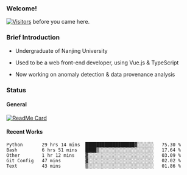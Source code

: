 ### Welcome!

[![Visitors](https://visitor-badge.laobi.icu/badge?page_id=HermitSun.HermitSun)]() before you came here.

### Brief Introduction

- Undergraduate of Nanjing University

- Used to be a web front-end developer, using Vue.js & TypeScript

- Now working on anomaly detection & data provenance analysis

### Status

#### General

[![ReadMe Card](https://github-readme-stats.hermitsun.vercel.app/api?username=HermitSun&count_private=true&show_icons=true)]()

#### Recent Works

<!--START_SECTION:waka-->
```text
Python       29 hrs 14 mins  ██████████████████▓░░░░░░   75.30 % 
Bash         6 hrs 51 mins   ████▒░░░░░░░░░░░░░░░░░░░░   17.64 % 
Other        1 hr 12 mins    ▓░░░░░░░░░░░░░░░░░░░░░░░░   03.09 % 
Git Config   47 mins         ▓░░░░░░░░░░░░░░░░░░░░░░░░   02.02 % 
Text         43 mins         ▒░░░░░░░░░░░░░░░░░░░░░░░░   01.86 % 
```
<!--END_SECTION:waka-->
